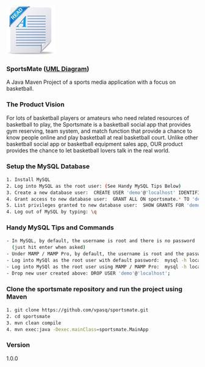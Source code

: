 ![Readme image](readme.png)

### SportsMate ([UML Diagram](https://github.com/vpasq/sportsmate/blob/master/SportsMate_UML.pdf)) 
A Java Maven Project of a sports media application with a focus on basketball.

### The Product Vision 
For lots of basketball players or amateurs who need related resources of basketball to play, 
the Sportsmate is a basketball social app that provides gym reserving, team system, and match 
function that provide a chance to know people online and play basketball at real basketball court. 
Unlike other basketball social app or basketball equipment sales app, OUR product provides the 
chance to let basketball lovers talk in the real world. 

### Setup the MySQL Database
```bash
1. Install MySQL
2. Log into MySQL as the root user: (See Handy MySQL Tips Below)
3. Create a new database user:  CREATE USER 'demo'@'localhost' IDENTIFIED BY 'demo';
4. Grant access to new database user:  GRANT ALL ON sportsmate.* TO 'demo'@'localhost';
5. List privileges granted to new database user:  SHOW GRANTS FOR 'demo'@'localhost';  
4. Log out of MySQL by typing: \q
```

### Handy MySQL Tips and Commands
```bash
- In MySQL, by default, the username is root and there is no password
  (just hit enter when asked)
- Under MAMP / MAMP Pro, by default, the username is root and the password is root
- Log into MySQl as the root user with default password:  mysql -h localhost -u root -p
- Log into MySQl as the root user using MAMP / MAMP Pro:  mysql -h localhost -u root -proot
- Drop new user created above: DROP USER 'demo'@'localhost';
```


### Clone the sportsmate repository and run the project using Maven
```bash
1. git clone https://github.com/vpasq/sportsmate.git
2. cd sportsmate
3. mvn clean compile
4. mvn exec:java -Dexec.mainClass=sportsmate.MainApp
```

### Version
1.0.0


